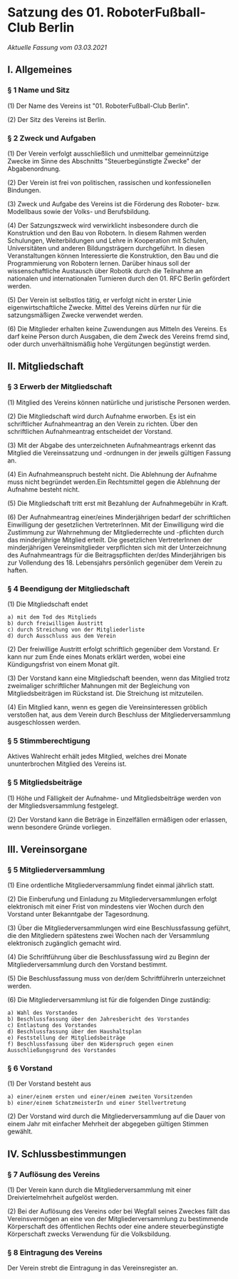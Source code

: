 # Satzung des 01. RoboterFußball-Club Berlin
*Aktuelle Fassung vom 03.03.2021* 

## I. Allgemeines
### § 1 Name und Sitz

(1) Der Name des Vereins ist "01. RoboterFußball-Club Berlin".

(2) Der Sitz des Vereins ist Berlin.

### § 2 Zweck und Aufgaben

(1) Der Verein verfolgt ausschließlich und unmittelbar gemeinnützige Zwecke im Sinne des Abschnitts "Steuerbegünstigte Zwecke" der Abgabenordnung.

(2)  Der Verein ist frei von politischen, rassischen und konfessionellen Bindungen.

(3) Zweck und Aufgabe des Vereins ist die Förderung des Roboter- bzw. Modellbaus sowie der Volks- und Berufsbildung.

(4) Der Satzungszweck wird verwirklicht insbesondere durch die Konstruktion und den Bau von Robotern. 
In diesem Rahmen werden Schulungen, Weiterbildungen und Lehre in Kooperation mit Schulen, Universitäten und anderen Bildungsträgern durchgeführt. In diesen Veranstaltungen können Interessierte die Konstruktion, den Bau und die Programmierung von Robotern lernen. 
Darüber hinaus soll der wissenschaftliche Austausch über Robotik durch die Teilnahme an nationalen und internationalen Turnieren durch den 01. RFC Berlin gefördert werden.


(5) Der Verein ist selbstlos tätig, er verfolgt nicht in erster Linie eigenwirtschaftliche Zwecke. Mittel des Vereins dürfen nur für die satzungsmäßigen Zwecke verwendet werden.

(6) Die Mitglieder erhalten keine Zuwendungen aus Mitteln des Vereins.
Es darf keine Person durch Ausgaben, die dem Zweck des Vereins fremd sind, oder durch unverhältnismäßig hohe Vergütungen begünstigt werden.

## II. Mitgliedschaft

### § 3 Erwerb der Mitgliedschaft

(1) Mitglied des Vereins können natürliche und juristische Personen werden.

(2) Die Mitgliedschaft wird durch Aufnahme erworben.
    Es ist ein schriftlicher Aufnahmeantrag an den Verein zu richten.
    Über den schriftlichen Aufnahmeantrag entscheidet der Vorstand.

 (3) Mit der Abgabe des unterzeichneten Aufnahmeantrags erkennt das Mitglied die Vereinssatzung und -ordnungen in der jeweils gültigen Fassung an.

 (4) Ein Aufnahmeanspruch besteht nicht.
    Die Ablehnung der Aufnahme muss nicht begründet werden.Ein Rechtsmittel gegen die Ablehnung der Aufnahme besteht nicht.

(5) Die Mitgliedschaft tritt erst mit Bezahlung der Aufnahmegebühr in Kraft.

(6) Der Aufnahmeantrag einer/eines Minderjährigen bedarf der schriftlichen Einwilligung der gesetzlichen VertreterInnen.
    Mit der Einwilligung wird die Zustimmung zur Wahrnehmung der Mitgliederrechte und -pflichten durch das minderjährige Mitglied erteilt.
    Die gesetzlichen VertreterInnen der minderjährigen Vereinsmitglieder verpflichten sich mit der Unterzeichnung des Aufnahmeantrags für die Beitragspflichten der/des Minderjährigen bis zur Vollendung des 18. Lebensjahrs persönlich gegenüber dem Verein zu haften.

### § 4 Beendigung der Mitgliedschaft

(1) Die Mitgliedschaft endet

    a) mit dem Tod des Mitglieds
    b) durch freiwilligen Austritt
    c) durch Streichung von der Mitgliederliste
    d) durch Ausschluss aus dem Verein

(2) Der freiwillige Austritt erfolgt schriftlich gegenüber dem Vorstand.
    Er kann nur zum Ende eines Monats erklärt werden, wobei eine Kündigungsfrist von einem Monat gilt.
    
(3) Der Vorstand kann eine Mitgliedschaft beenden, wenn das Mitglied trotz zweimaliger schriftlicher Mahnungen mit der Begleichung von Mitgliedsbeiträgen im Rückstand ist. Die Streichung ist mitzuteilen.

(4) Ein Mitglied kann, wenn es gegen die Vereinsinteressen gröblich verstoßen hat, aus dem Verein durch Beschluss der Mitgliederversammlung ausgeschlossen werden.

### § 5 Stimmberechtigung

Aktives Wahlrecht erhält jedes Mitglied, welches drei Monate ununterbrochen Mitglied des Vereins ist. 

### § 5 Mitgliedsbeiträge

(1) Höhe und Fälligkeit der Aufnahme- und Mitgliedsbeiträge werden von der Mitgliedsversammlung festgelegt.

(2) Der Vorstand kann die Beträge in Einzelfällen ermäßigen oder erlassen, wenn besondere Gründe vorliegen.

## III. Vereinsorgane
### § 5 Mitgliederversammlung

(1) Eine ordentliche Mitgliederversammlung findet einmal jährlich statt.
    
(2) Die Einberufung und Einladung zu Mitgliederversammlungen erfolgt elektronisch mit einer Frist von mindestens vier Wochen durch den Vorstand unter Bekanntgabe der Tagesordnung.

(3) Über die Mitgliederversammlungen wird eine Beschlussfassung geführt, die den Mitgliedern spätestens zwei Wochen nach der Versammlung elektronisch zugänglich gemacht wird.

(4) Die Schriftführung über die Beschlussfassung wird zu Beginn der Mitgliederversammlung durch den Vorstand bestimmt.
    
(5) Die Beschlussfassung muss von der/dem SchriftführerIn unterzeichnet werden.

(6) Die Mitgliederversammlung ist für die folgenden Dinge zuständig:
    
    a) Wahl des Vorstandes
    b) Beschlussfassung über den Jahresbericht des Vorstandes
    c) Entlastung des Vorstandes
    d) Beschlussfassung über den Haushaltsplan
    e) Feststellung der Mitgliedsbeiträge
    f) Beschlussfassung über den Widerspruch gegen einen Ausschließungsgrund des Vorstandes

### § 6 Vorstand

(1) Der Vorstand besteht aus
  
    a) einer/einem ersten und einer/einem zweiten Vorsitzenden
    b) einer/einem SchatzmeisterIn und einer Stellvertretung

(2) Der Vorstand wird durch die Mitgliederversammlung auf die Dauer von einem Jahr mit einfacher Mehrheit der abgegeben gültigen Stimmen gewählt.

## IV. Schlussbestimmungen

### § 7 Auflösung des Vereins

(1) Der Verein kann durch die Mitgliederversammlung mit einer Dreiviertelmehrheit aufgelöst werden.

(2) Bei der Auflösung des Vereins oder bei Wegfall seines Zweckes fällt das Vereinsvermögen an eine von der Mitgliederversammlung zu bestimmende Körperschaft des öffentlichen Rechts oder eine andere steuerbegünstigte Körperschaft zwecks Verwendung für die Volksbildung.

### § 8 Eintragung des Vereins

Der Verein strebt die Eintragung in das Vereinsregister an.

